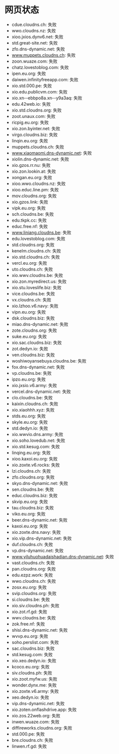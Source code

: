 # 网页状态
- cdue.cloudns.ch: 失败
- wwo.cloudns.nz: 失败
- xioo.jxios.dynv6.net: 失败
- std.great-site.net: 失败
- zfo.dns-dynamic.net: 失败
- www.muppets.cloudns.ch: 失败
- zoon.wuaze.com: 失败
- chatz.lovestoblog.com: 失败
- ipen.eu.org: 失败
- daiwen.infinityfreeapp.com: 失败
- xio.std.000.pe: 失败
- xio.edu.publicvm.com: 失败
- xio.xn--ebbpo8a.xn--y9a3aq: 失败
- edu.42web.io: 失败
- xio.std.cloudns.org: 失败
- zoot.unaux.com: 失败
- ricpig.eu.org: 失败
- xio.zon.byinter.net: 失败
- virgo.cloudns.biz: 失败
- linqin.eu.org: 失败
- muppets.cloudns.ch: 失败
- www.xiaomaomi.dns-dynamic.net: 失败
- xiolin.dns-dynamic.net: 失败
- xio.gzos.rr.nu: 失败
- xio.zon.lookin.at: 失败
- xongan.eu.org: 失败
- xioo.wwo.cloudns.nz: 失败
- xioo.educ.line.pm: 失败
- mov.cloudns.org: 失败
- xio.gzos.link: 失败
- vipk.eu.org: 失败
- sch.cloudns.be: 失败
- edu.tkpk.cc: 失败
- educ.free.nf: 失败
- www.liniang.cloudns.be: 失败
- edu.lovestoblog.com: 失败
- std.cloudns.org: 失败
- kenelm.cloudns.ch: 失败
- xio.std.cloudns.ch: 失败
- vercl.eu.org: 失败
- uto.cloudns.ch: 失败
- xio.wwv.cloudns.be: 失败
- xio.zon.myredirect.us: 失败
- xio.stu.loveslife.biz: 失败
- vice.cloudns.be: 失败
- vx.cloudns.ch: 失败
- xio.lzhoo.v6.navy: 失败
- vipn.eu.org: 失败
- dsk.cloudns.biz: 失败
- miao.dns-dynamic.net: 失败
- zote.cloudns.org: 失败
- suke.eu.org: 失败
- xio.sac.cloudns.biz: 失败
- zot.dedyn.io: 失败
- ven.cloudns.biz: 失败
- woshiwoyansebuya.cloudns.be: 失败
- fox.dns-dynamic.net: 失败
- vp.cloudns.be: 失败
- ipzo.eu.org: 失败
- xio.jxsio.v6.army: 失败
- vercel.dns-dynamic.net: 失败
- clo.cloudns.be: 失败
- kaixin.cloudns.ch: 失败
- xio.xiaohhh.xyz: 失败
- stds.eu.org: 失败
- skyle.eu.org: 失败
- std.dedyn.io: 失败
- xio.wwvio.dns.army: 失败
- xio.soho.lovedub.net: 失败
- xio.std.kesug.com: 失败
- linqing.eu.org: 失败
- xioo.kaxoi.eu.org: 失败
- xio.zoxte.v6.rocks: 失败
- lzi.cloudns.ch: 失败
- zfo.cloudns.org: 失败
- skyo.dns-dynamic.net: 失败
- sen.cloudns.be: 失败
- educ.cloudns.biz: 失败
- skvip.eu.org: 失败
- tau.cloudns.biz: 失败
- viko.eu.org: 失败
- beer.dns-dynamic.net: 失败
- kaxoi.eu.org: 失败
- xio.zoxte.dns.navy: 失败
- xio.vip.dns-dynamic.net: 失败
- duf.cloudns.ch: 失败
- vp.dns-dynamic.net: 失败
- www.yiluhuohuadaishadian.dns-dynamic.net: 失败
- vast.cloudns.ch: 失败
- pan.cloudns.org: 失败
- edu.ezpz.work: 失败
- wwo.cloudns.ch: 失败
- zosx.eu.org: 失败
- svip.cloudns.org: 失败
- si.cloudns.be: 失败
- xio.siv.cloudns.ph: 失败
- xio.zot.rf.gd: 失败
- wwv.cloudns.be: 失败
- zok.free.nf: 失败
- shisi.dns-dynamic.net: 失败
- wvvp.eu.org: 失败
- soho.perslist.com: 失败
- sac.cloudns.biz: 失败
- std.kesug.com: 失败
- xio.xeo.dedyn.io: 失败
- kcoco.eu.org: 失败
- siv.cloudns.ph: 失败
- xio.zoot.myfw.us: 失败
- wonder.dynx.me: 失败
- xio.zoxte.v6.army: 失败
- xeo.dedyn.io: 失败
- vip.dns-dynamic.net: 失败
- xio.zoten.onflashdrive.app: 失败
- xio.zos.22web.org: 失败
- inwen.wuaze.com: 失败
- diffireworks.cloudns.org: 失败
- std.000.pe: 失败
- bre.cloudns.ch: 失败
- linwen.rf.gd: 失败
